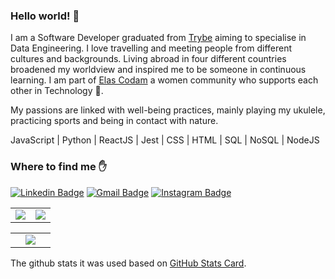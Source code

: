 ### Hello world! :wave:

I am a Software Developer graduated from [Trybe](https://www.betrybe.com/) aiming to specialise in Data Engineering. I love travelling and meeting people from different cultures and backgrounds. Living abroad in four different countries broadened my worldview and inspired me to be someone in continuous learning. I am part of [Elas Codam](https://www.instagram.com/elascodam/) a women community who supports each other in Technology :purple_heart:.

My passions are linked with well-being practices, mainly playing my ukulele, practicing sports and being in contact with nature.

JavaScript | Python | ReactJS | Jest | CSS | HTML | SQL | NoSQL | NodeJS

### Where to find me :raised_hand:

[![Linkedin Badge](https://img.shields.io/badge/-LinkedIn-blue?style=flat-square&logo=Linkedin&logoColor=white&link=https://www.linkedin.com/in/isabellavjs/)](https://www.linkedin.com/in/isabellavjs/)
[![Gmail Badge](https://img.shields.io/badge/-Gmail-c14438?style=flat-square&logo=Gmail&logoColor=white&link=mailto:isabellavjs@gmail.com)](mailto:isabellavjs@gmail.com)
[![Instagram Badge](https://img.shields.io/badge/-Instagram-C13584?style=flat-square&labelColor=C13584&logo=instagram&logoColor=white&link=https://www.instagram.com/bellajoviano/)](https://www.instagram.com/bellajoviano/)

<table>
  <tr>
    <td width="50%" align="center" vertical-align="middle">
      <img src="https://github-readme-stats.vercel.app/api?username=isabellavjs&theme=chartreuse&show_icons=true&hide_border=true" />
    </td>
    <td width="50%" align="center" vertical-align="middle">
      <img src="https://github-readme-streak-stats.herokuapp.com/?user=isabellavjs&theme=chartreuse&hide_border=true" />
    </td>
  </tr>
</table>
<table>
  <tr>
    <td width="50%" align="center" vertical-align="middle">
      <img src="https://github-readme-stats.vercel.app/api/top-langs/?username=isabellavjs&layout=compact&theme=chartreuse&hide_border=true" />
    </td>
  </tr>
</table>

The github stats it was used based on <a href="https://github.com/anuraghazra/github-readme-stats">GitHub Stats Card</a>.